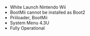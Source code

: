 * White Launch Nintendo Wii
* BootMii cannot be installed as Boot2
* Priiloader, BootMii
* System Menu 4.3U
* Fully Operational
